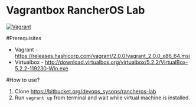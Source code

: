 # Vagrantbox RancherOS Lab

[![Vagrant](https://img.shields.io/badge/vagrant-rancheros_lab-orange.svg)]()

#Prerequisites
* Vagrant - https://releases.hashicorp.com/vagrant/2.0.0/vagrant_2.0.0_x86_64.msi
* Virtualbox - http://download.virtualbox.org/virtualbox/5.2.2/VirtualBox-5.2.2-119230-Win.exe

#How to use?

1. Clone https://bitbucket.org/devops_sysops/rancheros-lab
2. Run `vagrant up` from terminal and wait while virtual machine is installed.
